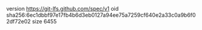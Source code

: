 version https://git-lfs.github.com/spec/v1
oid sha256:6ec1dbbf97e17fb4b6d3eb0127a94ee75a7259cf640e2a33c0a9b6f02df72e02
size 6455
